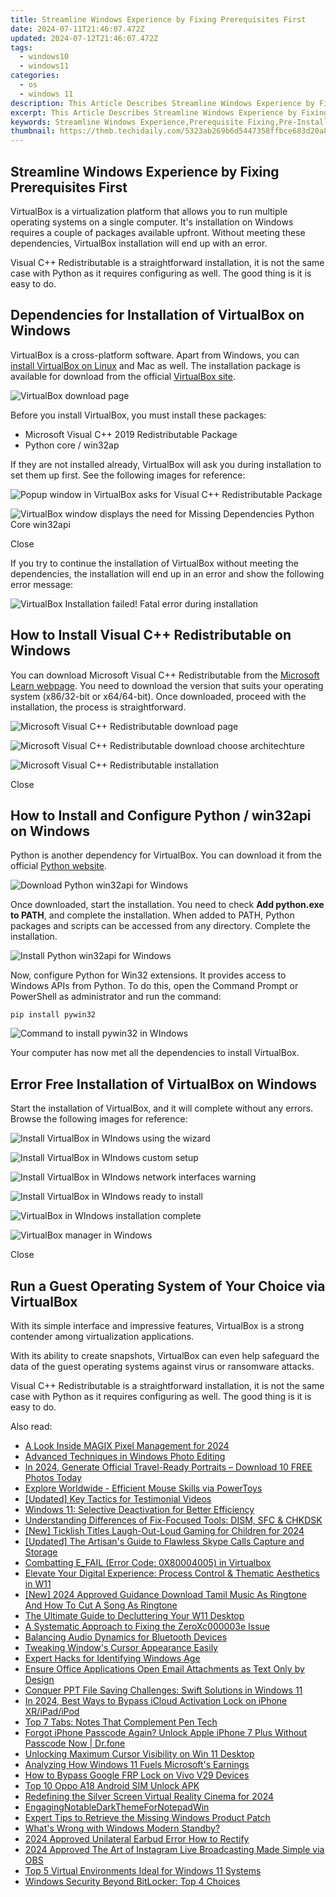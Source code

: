 ```yaml
---
title: Streamline Windows Experience by Fixing Prerequisites First
date: 2024-07-11T21:46:07.472Z
updated: 2024-07-12T21:46:07.472Z
tags:
  - windows10
  - windows11
categories:
  - os
  - windows 11
description: This Article Describes Streamline Windows Experience by Fixing Prerequisites First
excerpt: This Article Describes Streamline Windows Experience by Fixing Prerequisites First
keywords: Streamline Windows Experience,Prerequisite Fixing,Pre-Installation Checks,Optimize OS Performance,System Readiness Enhancement,Core Updates Installation,Essential Patches Update
thumbnail: https://thmb.techidaily.com/5323ab269b6d5447358ffbce683d20a8b0db809b59cc59254c5cb25869dff46a.jpg
---
```


## Streamline Windows Experience by Fixing Prerequisites First

 VirtualBox is a virtualization platform that allows you to run multiple operating systems on a single computer. It's installation on Windows requires a couple of packages available upfront. Without meeting these dependencies, VirtualBox installation will end up with an error.

 Visual C++ Redistributable is a straightforward installation, it is not the same case with Python as it requires configuring as well. The good thing is it is easy to do.

## Dependencies for Installation of VirtualBox on Windows

 VirtualBox is a cross-platform software. Apart from Windows, you can [install VirtualBox on Linux](https://www.makeuseof.com/install-ubuntu-virtualbox/) and Mac as well. The installation package is available for download from the official [VirtualBox site](https://www.virtualbox.org/wiki/Downloads).

![VirtualBox download page](https://static1.makeuseofimages.com/wordpress/wp-content/uploads/2023/08/01-virtualbox-download-page.jpg)

 Before you install VirtualBox, you must install these packages:

* Microsoft Visual C++ 2019 Redistributable Package
* Python core / win32ap

 If they are not installed already, VirtualBox will ask you during installation to set them up first. See the following images for reference:

![Popup window in VirtualBox asks for Visual C++ Redistributable Package](https://static1.makeuseofimages.com/wordpress/wp-content/uploads/2023/08/02-popup-window-in-virtualbox-asks-for-visual-c-redistributable-package-2.jpg)

![VirtualBox window displays the need for Missing Dependencies Python Core win32api](https://static1.makeuseofimages.com/wordpress/wp-content/uploads/2023/08/03-virtualbox-window-displays-the-need-for-missing-dependencies-python-core-win32api.jpg)

Close

 If you try to continue the installation of VirtualBox without meeting the dependencies, the installation will end up in an error and show the following error message:

![VirtualBox Installation failed! Fatal error during installation](https://static1.makeuseofimages.com/wordpress/wp-content/uploads/2023/08/04-virtualbox-installation-failed-fatal-error-during-installation.jpg)

## How to Install Visual C++ Redistributable on Windows

 You can download Microsoft Visual C++ Redistributable from the [Microsoft Learn webpage](https://learn.microsoft.com/en-us/cpp/windows/latest-supported-vc-redist?view=msvc-170). You need to download the version that suits your operating system (x86/32-bit or x64/64-bit). Once downloaded, proceed with the installation, the process is straightforward.

![Microsoft Visual C++ Redistributable download page](https://static1.makeuseofimages.com/wordpress/wp-content/uploads/2023/08/05-microsoft-visual-c-redistributable-download-page.jpg)

![Microsoft Visual C++ Redistributable download choose architechture](https://static1.makeuseofimages.com/wordpress/wp-content/uploads/2023/08/06-microsoft-visual-c-redistributable-download-choose-architechture.jpg)

![Microsoft Visual C++ Redistributable installation](https://static1.makeuseofimages.com/wordpress/wp-content/uploads/2023/08/07-microsoft-visual-c-redistributable-installation.jpg)

Close

## How to Install and Configure Python / win32api on Windows

 Python is another dependency for VirtualBox. You can download it from the official [Python website](https://www.python.org/downloads/).

![Download Python win32api for Windows](https://static1.makeuseofimages.com/wordpress/wp-content/uploads/2023/08/08-download-python-win32api-for-windows.jpg)

 Once downloaded, start the installation. You need to check **Add python.exe to PATH**, and complete the installation. When added to PATH, Python packages and scripts can be accessed from any directory. Complete the installation.

![Install Python win32api for Windows](https://static1.makeuseofimages.com/wordpress/wp-content/uploads/2023/08/09-install-python-win32api-for-windows.jpg)

 Now, configure Python for Win32 extensions. It provides access to Windows APIs from Python. To do this, open the Command Prompt or PowerShell as administrator and run the command:

`pip install pywin32`

![Command to install pywin32 in WIndows](https://static1.makeuseofimages.com/wordpress/wp-content/uploads/2023/08/10-command-to-install-pywin32-in-windows.jpg)

 Your computer has now met all the dependencies to install VirtualBox.

## Error Free Installation of VirtualBox on Windows

 Start the installation of VirtualBox, and it will complete without any errors. Browse the following images for reference:

![Install VirtualBox in WIndows using the wizard](https://static1.makeuseofimages.com/wordpress/wp-content/uploads/2023/08/11-install-virtualbox-in-windows-using-the-wizard.jpg)

![Install VirtualBox in WIndows custom setup](https://static1.makeuseofimages.com/wordpress/wp-content/uploads/2023/08/12-install-virtualbox-in-windows-custom-setup.jpg)

![Install VirtualBox in WIndows network interfaces warning](https://static1.makeuseofimages.com/wordpress/wp-content/uploads/2023/08/13-install-virtualbox-in-windows-network-interfaces-warning.jpg)

![Install VirtualBox in WIndows ready to install](https://static1.makeuseofimages.com/wordpress/wp-content/uploads/2023/08/14-install-virtualbox-in-windows-ready-to-install.jpg)

![VirtualBox in WIndows installation complete](https://static1.makeuseofimages.com/wordpress/wp-content/uploads/2023/08/15-virtualbox-in-windows-installation-complete.jpg)

![VirtualBox manager in Windows](https://static1.makeuseofimages.com/wordpress/wp-content/uploads/2023/08/16-virtualbox-manager-in-windows.jpg)

Close

## Run a Guest Operating System of Your Choice via VirtualBox

 With its simple interface and impressive features, VirtualBox is a strong contender among virtualization applications.

 With its ability to create snapshots, VirtualBox can even help safeguard the data of the guest operating systems against virus or ransomware attacks.

 Visual C++ Redistributable is a straightforward installation, it is not the same case with Python as it requires configuring as well. The good thing is it is easy to do.



<ins class="adsbygoogle"
      style="display:block"
      data-ad-client="ca-pub-7571918770474297"
      data-ad-slot="8358498916"
      data-ad-format="auto"
      data-full-width-responsive="true"></ins>
<span class="atpl-alsoreadstyle">Also read:</span>
<div><ul>
<li><a href="https://extra-hints.techidaily.com/a-look-inside-magix-pixel-management-for-2024/"><u>A Look Inside MAGIX Pixel Management for 2024</u></a></li>
<li><a href="https://windows11.techidaily.com/advanced-techniques-in-windows-photo-editing/"><u>Advanced Techniques in Windows Photo Editing</u></a></li>
<li><a href="https://some-techniques.techidaily.com/in-2024-generate-official-travel-ready-portraits-download-10-free-photos-today/"><u>In 2024, Generate Official Travel-Ready Portraits – Download 10 FREE Photos Today</u></a></li>
<li><a href="https://windows11.techidaily.com/explore-worldwide-efficient-mouse-skills-via-powertoys/"><u>Explore Worldwide - Efficient Mouse Skills via PowerToys</u></a></li>
<li><a href="https://extra-guidance.techidaily.com/updated-key-tactics-for-testimonial-videos/"><u>[Updated] Key Tactics for Testimonial Videos</u></a></li>
<li><a href="https://windows11.techidaily.com/windows-11-selective-deactivation-for-better-efficiency/"><u>Windows 11: Selective Deactivation for Better Efficiency</u></a></li>
<li><a href="https://windows11.techidaily.com/understanding-differences-of-fix-focused-tools-dism-sfc-and-chkdsk/"><u>Understanding Differences of Fix-Focused Tools: DISM, SFC & CHKDSK</u></a></li>
<li><a href="https://on-screen-recording.techidaily.com/new-ticklish-titles-laugh-out-loud-gaming-for-children-for-2024/"><u>[New] Ticklish Titles  Laugh-Out-Loud Gaming for Children for 2024</u></a></li>
<li><a href="https://video-screen-grab.techidaily.com/updated-the-artisans-guide-to-flawless-skype-calls-capture-and-storage/"><u>[Updated] The Artisan's Guide to Flawless Skype Calls Capture and Storage</u></a></li>
<li><a href="https://windows11.techidaily.com/combatting-efail-error-code-0x80004005-in-virtualbox/"><u>Combatting E_FAIL (Error Code: 0X80004005) in Virtualbox</u></a></li>
<li><a href="https://windows11.techidaily.com/elevate-your-digital-experience-process-control-and-thematic-aesthetics-in-w11/"><u>Elevate Your Digital Experience: Process Control & Thematic Aesthetics in W11</u></a></li>
<li><a href="https://vp-tips.techidaily.com/new-2024-approved-guidance-download-tamil-music-as-ringtone-and-how-to-cut-a-song-as-ringtone/"><u>[New] 2024 Approved  Guidance  Download Tamil Music As Ringtone And How To Cut A Song As Ringtone</u></a></li>
<li><a href="https://windows11.techidaily.com/the-ultimate-guide-to-decluttering-your-w11-desktop/"><u>The Ultimate Guide to Decluttering Your W11 Desktop</u></a></li>
<li><a href="https://windows11.techidaily.com/a-systematic-approach-to-fixing-the-zeroxc000003e-issue/"><u>A Systematic Approach to Fixing the ZeroXc000003e Issue</u></a></li>
<li><a href="https://windows11.techidaily.com/balancing-audio-dynamics-for-bluetooth-devices/"><u>Balancing Audio Dynamics for Bluetooth Devices</u></a></li>
<li><a href="https://windows11.techidaily.com/tweaking-windows-cursor-appearance-easily/"><u>Tweaking Window's Cursor Appearance Easily</u></a></li>
<li><a href="https://windows11.techidaily.com/expert-hacks-for-identifying-windows-age/"><u>Expert Hacks for Identifying Windows Age</u></a></li>
<li><a href="https://windows11.techidaily.com/ensure-office-applications-open-email-attachments-as-text-only-by-design/"><u>Ensure Office Applications Open Email Attachments as Text Only by Design</u></a></li>
<li><a href="https://windows11.techidaily.com/conquer-ppt-file-saving-challenges-swift-solutions-in-windows-11/"><u>Conquer PPT File Saving Challenges: Swift Solutions in Windows 11</u></a></li>
<li><a href="https://activate-lock.techidaily.com/in-2024-best-ways-to-bypass-icloud-activation-lock-on-iphone-xripadipod-by-drfone-ios/"><u>In 2024, Best Ways to Bypass iCloud Activation Lock on iPhone XR/iPad/iPod</u></a></li>
<li><a href="https://windows11.techidaily.com/top-7-tabs-notes-that-complement-pen-tech/"><u>Top 7 Tabs: Notes That Complement Pen Tech</u></a></li>
<li><a href="https://iphone-unlock.techidaily.com/forgot-iphone-passcode-again-unlock-apple-iphone-7-plus-without-passcode-now-drfone-by-drfone-ios/"><u>Forgot iPhone Passcode Again? Unlock Apple iPhone 7 Plus Without Passcode Now | Dr.fone</u></a></li>
<li><a href="https://windows11.techidaily.com/unlocking-maximum-cursor-visibility-on-win-11-desktop/"><u>Unlocking Maximum Cursor Visibility on Win 11 Desktop</u></a></li>
<li><a href="https://windows11.techidaily.com/analyzing-how-windows-11-fuels-microsofts-earnings/"><u>Analyzing How Windows 11 Fuels Microsoft's Earnings</u></a></li>
<li><a href="https://bypass-frp.techidaily.com/how-to-bypass-google-frp-lock-on-vivo-v29-devices-by-drfone-android/"><u>How to Bypass Google FRP Lock on Vivo V29 Devices</u></a></li>
<li><a href="https://sim-unlock.techidaily.com/top-10-oppo-a18-android-sim-unlock-apk-by-drfone-android/"><u>Top 10 Oppo A18 Android SIM Unlock APK</u></a></li>
<li><a href="https://extra-approaches.techidaily.com/redefining-the-silver-screen-virtual-reality-cinema-for-2024/"><u>Redefining the Silver Screen  Virtual Reality Cinema for 2024</u></a></li>
<li><a href="https://windows11.techidaily.com/engagingnotabledarkthemefornotepadwin/"><u>EngagingNotableDarkThemeForNotepadWin</u></a></li>
<li><a href="https://windows11.techidaily.com/expert-tips-to-retrieve-the-missing-windows-product-patch/"><u>Expert Tips to Retrieve the Missing Windows Product Patch</u></a></li>
<li><a href="https://windows11.techidaily.com/whats-wrong-with-windows-modern-standby/"><u>What's Wrong with Windows Modern Standby?</u></a></li>
<li><a href="https://fox-http.techidaily.com/2024-approved-unilateral-earbud-error-how-to-rectify/"><u>2024 Approved  Unilateral Earbud Error  How to Rectify</u></a></li>
<li><a href="https://visual-screen-recording.techidaily.com/2024-approved-the-art-of-instagram-live-broadcasting-made-simple-via-obs/"><u>2024 Approved  The Art of Instagram Live Broadcasting Made Simple via OBS</u></a></li>
<li><a href="https://windows11.techidaily.com/top-5-virtual-environments-ideal-for-windows-11-systems/"><u>Top 5 Virtual Environments Ideal for Windows 11 Systems</u></a></li>
<li><a href="https://windows11.techidaily.com/windows-security-beyond-bitlocker-top-4-choices/"><u>Windows Security Beyond BitLocker: Top 4 Choices</u></a></li>
</ul></div>
